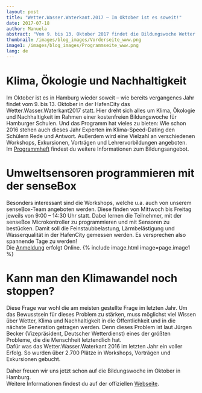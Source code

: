 ```yaml
---
layout: post
title: "Wetter.Wasser.Waterkant.2017 – Im Oktober ist es soweit!"
date: 2017-07-18
author: Manuela
abstract: "Vom 9. bis 13. Oktober 2017 findet die Bildungswoche Wetter.Wasser.Waterlant 2017 erneut in der HafenCity in Hamburg statt – die senseBox ist mit Workshops zum Thema Umweltsensoren vor Ort."
thumbnail: /images/blog_images/Vorderseite_www.png
image1: /images/blog_images/Programmseite_www.png
lang: de
---
```

Klima, Ökologie und Nachhaltigkeit
============
Im Oktober ist es in Hamburg wieder soweit – wie bereits vergangenes Jahr findet  vom 9. bis 13. Oktober in der HafenCity das Wetter.Wasser.Waterkant2017 statt. Hier dreht sich alles um Klima, Ökologie und Nachhaltigkeit im Rahmen einer kostenfreien Bildungswoche für Hamburger Schulen. Und das Programm hat vieles zu bieten: Wie schon 2016 stehen auch dieses Jahr Experten im Klima-Speed-Dating den Schülern Rede und Antwort. Außerdem wird eine Vielzahl an verschiedenen Workshops, Exkursionen, Vorträgen und Lehrervorbildungen angeboten. <br>
Im <a href="http://www2017.de/programmheft/">Programmheft</a> findest du weitere Informationen zum Bildungsangebot.


Umweltsensoren programmieren mit der senseBox
============
Besonders interessant sind die Workshops, welche u.a. auch von unserem senseBox-Team angeboten werden. Diese finden von Mittwoch bis Freitag jeweils von 9:00 – 14:30 Uhr statt. Dabei lernen die Teilnehmer, mit der senseBox Microkontroller zu programmieren und mit Sensoren zu bestücken. Damit soll die Feinstaubbelastung, Lärmbelästigung und Wasserqualität in der HafenCity gemessen werden. Es versprechen also spannende Tage zu werden!<br>
Die <a href="http://www2017.de/anmeldung/">Anmeldung</a> erfolgt Online.
{% include image.html image=page.image1 %}


Kann man den Klimawandel noch stoppen?
============
Diese Frage war wohl die am meisten gestellte Frage im letzten Jahr. Um das Bewusstsein für dieses Problem zu stärken, muss möglichst viel Wissen über Wetter, Klima und Nachhaltigkeit in die Öffentlichkeit und in die nächste Generation getragen werden. Denn dieses Problem ist laut Jürgen Becker (Vizepräsident, Deutscher Wetterdienst) eines der größten Probleme, die die Menschheit letztendlich hat.<br>
Dafür was das Wetter.Wasser.Waterkant 2016 im letzten Jahr ein voller Erfolg. So wurden über 2.700 Plätze in Workshops, Vorträgen und Exkursionen gebucht.

Daher freuen wir uns jetzt schon auf die Bildungswoche im Oktober in Hamburg.<br>
Weitere Informationen findest du auf der offiziellen <a href="http://www2017.de/">Webseite</a>.

